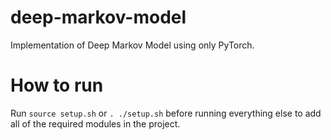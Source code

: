 # deep-markov-model
Implementation of Deep Markov Model using only PyTorch.

# How to run
Run `source setup.sh` or `. ./setup.sh` before running everything else to add all of the required modules in the project.